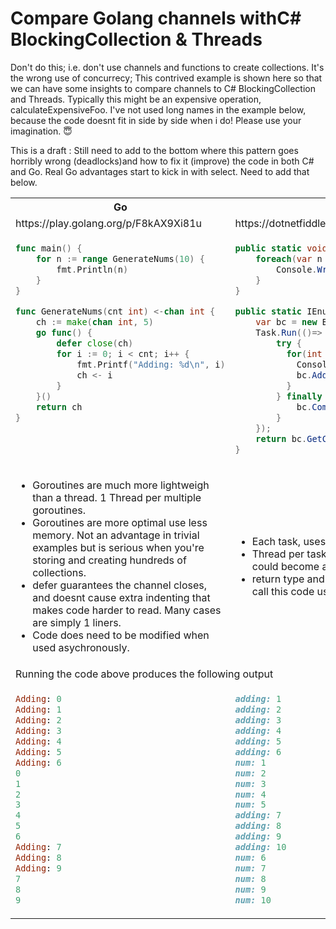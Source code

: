 # Compare Golang channels withC# BlockingCollection & Threads

Don't do this; i.e. don't use channels and functions to create collections. It's the wrong use of concurrecy; This contrived example is shown here so that we can have some insights to compare channels to C# BlockingCollection and Threads. Typically this might be an expensive operation, calculateExpensiveFoo. I've not used long names in the example below, because the code doesnt fit in side by side when i do! Please use your imagination. 😇

This is a draft : Still need to add to the bottom where this pattern goes horribly wrong (deadlocks)and how to fix it (improve) the code in both C# and Go. Real Go advantages start to kick in with select. Need to add that below.

<table style="padding:0px">
<tr>
<th>Go</th>
<th>[C#]</th>
</tr>
<tr>
	<td>
		https://play.golang.org/p/F8kAX9Xi81u
	</td>
	<td>
		https://dotnetfiddle.net/6Cabjc
	</td>
</tr>
<tr>
<td style="vertical-align:top;">

```go
func main() {
	for n := range GenerateNums(10) {
		fmt.Println(n)
	}
}

func GenerateNums(cnt int) <-chan int {
	ch := make(chan int, 5)
	go func() {
		defer close(ch)
		for i := 0; i < cnt; i++ {
			fmt.Printf("Adding: %d\n", i)
			ch <- i
		}
	}()
	return ch
}
```

</td>
<td style="vertical-align:top;">

```csharp
public static void Main() {
	foreach(var n in GenerateNums(10)) {
		Console.WriteLine("num: {0}", n);
	}
}

public static IEnumerable<int> GenerateNums(int cnt) {
	var bc = new BlockingCollection<int>(5);
	Task.Run(()=> {
		try {
		  for(int i=1; i<cnt; i++) {
			Console.WriteLine("adding: {0}", i);
			bc.Add(i);
		  }
		} finally {
			bc.CompleteAdding();
		}
	});
	return bc.GetConsumingEnumerable();
}
```

</td>
</tr>
<tr>
<td>
    <ul>
        <li>Goroutines are much more lightweigh than a thread. 1 Thread per multiple goroutines.
		<li>Goroutines are more optimal use less memory. Not an advantage in trivial examples but is serious when you're storing and creating hundreds of collections.
		<li>defer guarantees the channel closes, and doesnt cause extra indenting that makes code harder to read. Many cases are simply 1 liners.
		<li>Code does need to be modified when used asychronously.
    </ul>
</td>
<td>
    <ul>
        <li>Each task, uses a thread. 
		<li>Thread per task run is not serious in this example, but could become an issue if we needed 1000 collections.
		<li>return type and code needs to change if you want to call this code using async.
    </ul>    
</td>
</tr>
<tr>
<td colspan=2>
Running the code above produces the following output
</td>
</tr>
<tr>
<td style="vertical-align: top;">

```ruby
Adding: 0
Adding: 1
Adding: 2
Adding: 3
Adding: 4
Adding: 5
Adding: 6
0
1
2
3
4
5
6
Adding: 7
Adding: 8
Adding: 9
7
8
9


```

</td>
<td style="vertical-align: top;">

```ruby
adding: 1
adding: 2
adding: 3
adding: 4
adding: 5
adding: 6
num: 1
num: 2
num: 3
num: 4
num: 5
adding: 7
adding: 8
adding: 9
adding: 10
num: 6
num: 7
num: 8
num: 9
num: 10
```

</td>
</tr>
</table>
